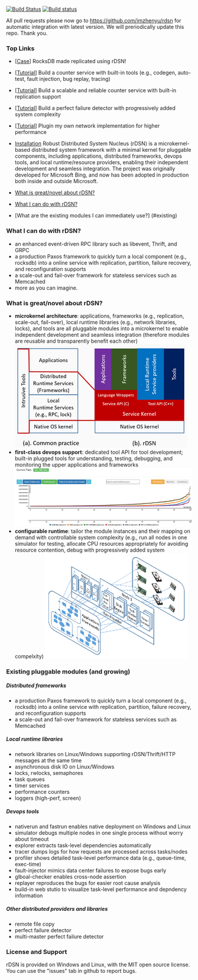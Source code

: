 [![Build Status](https://travis-ci.org/imzhenyu/rDSN.svg?branch=master)](https://travis-ci.org/imzhenyu/rDSN) [![Build status](https://ci.appveyor.com/api/projects/status/c0uqfq0k6ep7qote?svg=true)](https://ci.appveyor.com/project/imzhenyu/rdsn)

All pull requests please now go to https://github.com/imzhenyu/rdsn for automatic integration with latest version. We will preriodically update this repo. Thank you.

### Top Links
 * [[Case](https://github.com/imzhenyu/rocksdb)] RocksDB made replicated using rDSN!
 * [[Tutorial](https://github.com/Microsoft/rDSN/wiki/Tutorial:-Build-A-Single-Node-Counter-Service)] Build a counter service with built-in tools (e.g., codegen, auto-test, fault injection, bug replay, tracing)
 * [[Tutorial](https://github.com/Microsoft/rDSN/wiki/Tutorial:-Build-A-Scalable-and-Reliable-Counter-Service)] Build a scalable and reliable counter service with built-in replication support
 * [[Tutorial](https://github.com/Microsoft/rDSN/wiki/Tutorial:-Perfect-Failure-Detector)] Build a perfect failure detector with progressively added system complexity
 * [[Tutorial](https://github.com/Microsoft/rDSN/wiki/Tutorial:-Plugin-A-New-Network-Implementation)] Plugin my own network implementation for higher performance
 * [Installation](https://github.com/Microsoft/rDSN/wiki/Installation)
Robust Distributed System Nucleus (rDSN) is a microkernel-based distributed system framework with a minimal kernel for pluggable components, including applications, distributed frameworks, devops tools, and local runtime/resource providers, enabling their independent development and seamless integration. The project was originally developed for Microsoft Bing, and now has been adopted in production both inside and outside Microsoft. 

* [What is great/novel about rDSN?](#novel)
* [What I can do with rDSN?](#cando)
* [What are the existing modules I can immediately use?] (#existing)

### <a name="cando"> What I can do with rDSN? </a>

 * an enhanced event-driven RPC library such as libevent, Thrift, and GRPC
 * a production Paxos framework to quickly turn a local component (e.g., rocksdb) into a online service with replication, partition, failure recovery, and reconfiguration supports
 * a scale-out and fail-over framework for stateless services such as Memcached
 * more as you can imagine.

### <a name="novel"> What is great/novel about rDSN? </a> 

 * **microkernel architecture**: applications, frameworks (e.g., replication, scale-out, fail-over), local runtime libraries (e.g., network libraries, locks), and tools are all pluggable modules into a microkernel to enable independent development and seamless integration (therefore modules are reusable and transparently benefit each other) ![rDSN Architecture](doc/imgs/arch.png)
 * **first-class devops support**: dedicated tool API for tool development; built-in plugged tools for understanding, testing, debugging, and monitoring the upper applications and frameworks ![rDSN Architecture](doc/imgs/viz.png)
 * **configurable runtime**: tailor the module instances and their mapping on demand with controllable system complexity (e.g., run all nodes in one simulator for testing, allocate CPU resources appropriately for avoiding resource contention, debug with progressively added system compelxity) ![rDSN Configuration](doc/imgs/config.png) 
 
 
### <a name="existing">Existing pluggable modules (and growing) </a>

##### Distributed frameworks

 * a production Paxos framework to quickly turn a local component (e.g., rocksdb) into a online service with replication, partition, failure recovery, and reconfiguration supports
 * a scale-out and fail-over framework for stateless services such as Memcached

##### Local runtime libraries 

 * network libraries on Linux/Windows supporting rDSN/Thrift/HTTP messages at the same time
 * asynchronous disk IO on Linux/Windows
 * locks, rwlocks, semaphores
 * task queues 
 * timer services
 * performance counters
 * loggers (high-perf, screen)

##### Devops tools

 * nativerun and fastrun enables native deployment on Windows and Linux 
 * simulator debugs multiple nodes in one single process without worry about timeout
 * explorer extracts task-level dependencies automatically
 * tracer dumps logs for how requests are processed across tasks/nodes
 * profiler shows detailed task-level performance data (e.g., queue-time, exec-time)
 * fault-injector mimics data center failures to expose bugs early
 * glboal-checker enables cross-node assertion 
 * replayer reproduces the bugs for easier root cause analysis
 * build-in web stutio to visualize task-level performance and depndency information

##### Other distributed providers and libraries

 * remote file copy 
 * perfect failure detector
 * multi-master perfect failure detector 

### License and Support

rDSN is provided on Windows and Linux, with the MIT open source license. You can use the "issues" tab in github to report bugs. 

